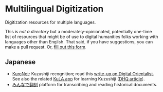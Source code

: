 # Multilingual Digitization
Digitization resources for multiple languages. 

This is *not a directory* but a moderately-opinionated, potentially one-time list of resources that might be of use to digital humanities folks working with languages other than English. That said, if you have suggestions, you can make a pull request. Or, [fill out this form](https://forms.gle/9rc6JFsvE1nrMhLG9).


## Japanese
* [KuroNet](http://codh.rois.ac.jp/kuronet/): Kuzushiji recognition; read this [write-up on Digital Orientalist](https://digitalorientalist.com/2020/02/18/cursive-japanese-and-ocr-using-kuronet/). See also the related [KuLA app](https://jpf.org.au/japanese-studies/resources/kula-kuzushiji-learning-app/) for learning Kuzushiji ([DHQ article](http://www.digitalhumanities.org/dhq/vol/11/1/000281/000281.html)).
* [みんなで翻刻](https://honkoku.org/) platform for transcribing and reading historical documents.